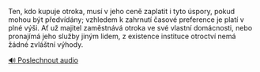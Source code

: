 
Ten, kdo kupuje otroka, musí v jeho ceně zaplatit i tyto úspory, pokud mohou být předvídány; vzhledem k zahrnutí časové preference je platí v plné výši. Ať už majitel zaměstnává otroka ve své vlastní domácnosti, nebo pronajímá jeho služby jiným lidem, z existence instituce otroctví nemá žádné zvláštní výhody.

[🔊 Poslechnout audio](/data/7-paragraphs/audio/chapter_114/para_003-Ten-kdo-kupuje-otroka-mus-v-jeho-cen-zaplatit.mp3)
